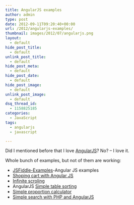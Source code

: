 ```yaml
---
title: AngularJS examples
author: admin
type: post
date: 2012-09-11T09:20:40+00:00
url: /2012/angularjs-examples/
thumbnail: images/2012/07/angularjs.png
layout:
  - default
hide_post_title:
  - default
unlink_post_title:
  - default
hide_post_meta:
  - default
hide_post_date:
  - default
hide_post_image:
  - default
unlink_post_image:
  - default
dsq_thread_id:
  - 1158825185
categories:
  - JavaScript
tags:
  - angularjs
  - javascript

---
```

Did I mentioned before that I love [AngularJS](http://angularjs.org/)? No? &#8211; I love it.

Whole bunch of examples, but not of them are working: 
* [JSFiddle-Examples](https://github.com/angular/angular.js/wiki/JSFiddle-Examples)\-Angular JS examples 
* [Shoping cart with Angular JS](http://jsfiddle.net/slav123/75m7e/3/) 
* [Infinite scroling](http://jsfiddle.net/slav123/pS3VE/) 
* AngularJS [Simple table sorting](http://jsfiddle.net/vojtajina/js64b/14/) 
* [Simple proportion calculator](http://jsfiddle.net/slav123/beDRU/) 
* [Simple search with PHP and AngularJS](http://www.cleverweb.nl/javascript/a-simple-search-with-angularjs-and-php/)
